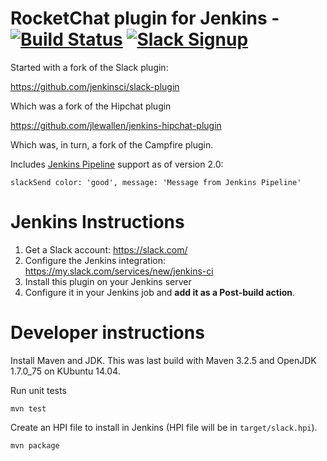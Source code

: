# RocketChat plugin for Jenkins - [![Build Status][jenkins-status]][jenkins-builds] [![Slack Signup][slack-badge]][slack-signup]

Started with a fork of the Slack plugin:

https://github.com/jenkinsci/slack-plugin

Which was a fork of the Hipchat plugin

https://github.com/jlewallen/jenkins-hipchat-plugin

Which was, in turn, a fork of the Campfire plugin.

Includes [Jenkins Pipeline](https://github.com/jenkinsci/workflow-plugin) support as of version 2.0:

```
slackSend color: 'good', message: 'Message from Jenkins Pipeline'
```

# Jenkins Instructions

1. Get a Slack account: https://slack.com/
2. Configure the Jenkins integration: https://my.slack.com/services/new/jenkins-ci
3. Install this plugin on your Jenkins server
4. Configure it in your Jenkins job and **add it as a Post-build action**.

# Developer instructions

Install Maven and JDK.  This was last build with Maven 3.2.5 and OpenJDK
1.7.0\_75 on KUbuntu 14.04.

Run unit tests

    mvn test

Create an HPI file to install in Jenkins (HPI file will be in `target/slack.hpi`).

    mvn package

[jenkins-builds]: https://jenkins.ci.cloudbees.com/job/plugins/job/slack-plugin/
[jenkins-status]: https://jenkins.ci.cloudbees.com/buildStatus/icon?job=plugins/slack-plugin
[slack-badge]: https://jenkins-slack-testing-signup.herokuapp.com/badge.svg
[slack-signup]: https://jenkins-slack-testing-signup.herokuapp.com/
